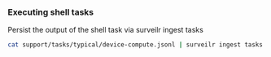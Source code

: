 
### Executing shell tasks

Persist the output of the shell task via surveilr ingest tasks

```bash
cat support/tasks/typical/device-compute.jsonl | surveilr ingest tasks
```
